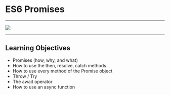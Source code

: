 # ES6 Promises  
________________________________________________  
![](https://www.google.com/url?sa=i&url=https%3A%2F%2Fwww.kathryn-butler.com%2Fholberton-school&psig=AOvVaw1sJ7x96mNQRoUaUNg5wrNh&ust=1681325499623000&source=images&cd=vfe&ved=0CBEQjRxqFwoTCNiy3du_ov4CFQAAAAAdAAAAABAE)  
  
_________________________________________________  
## Learning Objectives  
  
  
- Promises (how, why, and what)  
- How to use the then, resolve, catch methods  
- How to use every method of the Promise object  
- Throw / Try  
- The await operator  
- How to use an async function  
